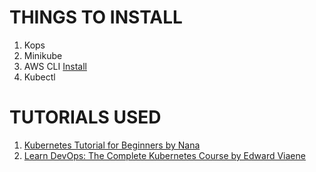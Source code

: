 THINGS TO INSTALL
=====================
1. Kops
2. Minikube
3. AWS CLI [Install](https://docs.aws.amazon.com/cli/latest/userguide/install-cliv2-mac.html#cliv2-mac-install-confirm)
4. Kubectl

TUTORIALS USED
==================
1. [Kubernetes Tutorial for Beginners by Nana](https://www.youtube.com/watch?v=X48VuDVv0do)
2. [Learn DevOps: The Complete Kubernetes Course by Edward Viaene](https://www.udemy.com/course/learn-devops-the-complete-kubernetes-course/)